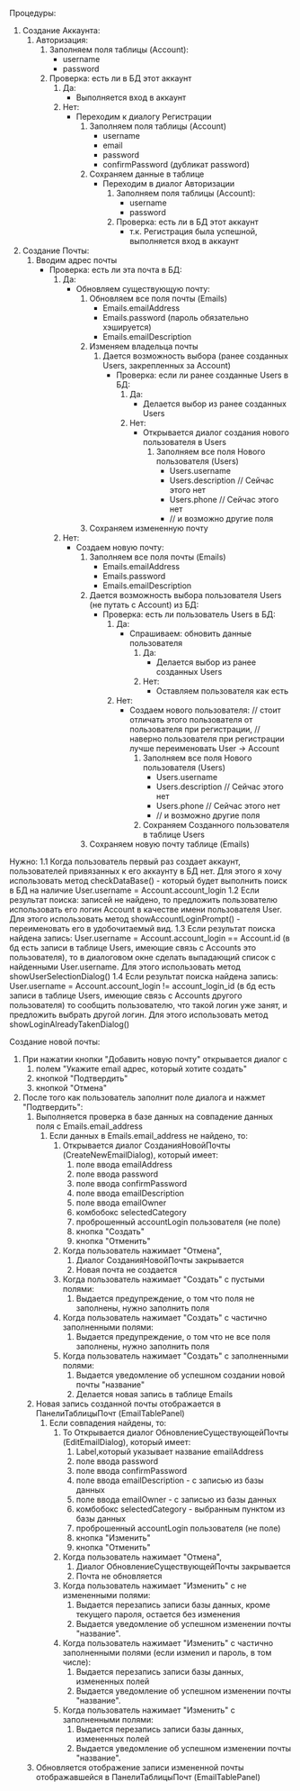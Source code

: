 Процедуры:
1. Создание Аккаунта:
    1. Авторизация:
        1. Заполняем поля таблицы (Account):
            - username
            - password
        2. Проверка: есть ли в БД этот аккаунт
            1. Да:
                - Выполняется вход в аккаунт
            2. Нет:
                - Переходим к диалогу Регистрации
                    1. Заполняем поля таблицы (Account)
                        - username
                        - email
                        - password
                        - confirmPassword (дубликат password)
                    2. Сохраняем данные в таблице
                        - Переходим в диалог Авторизации
                            1. Заполняем поля таблицы (Account):
                                - username
                                - password
                            2. Проверка: есть ли в БД этот аккаунт
                                - т.к. Регистрация была успешной, выполняется вход в аккаунт
2. Создание Почты:
    1. Вводим адрес почты
        - Проверка: есть ли эта почта в БД:
            1. Да:
                - Обновляем существующую почту:
                    1. Обновляем все поля почты (Emails)
                        - Emails.emailAddress
                        - Emails.password (пароль обязательно хэшируется)
                        - Emails.emailDescription
                    2. Изменяем владельца почты
                        1. Дается возможность выбора (ранее созданных Users, закрепленных за Account)
                            - Проверка: если ли ранее созданные Users в БД:
                                1. Да:
                                    - Делается выбор из ранее созданных Users
                                2. Нет:
                                    - Открывается диалог создания нового пользователя в Users
                                        1. Заполняем все поля Нового пользователя (Users)
                                            - Users.username
                                            - Users.description // Сейчас этого нет
                                            - Users.phone       // Сейчас этого нет
                                            - // и возможно другие поля
                    3. Сохраняем измененную почту
            2. Нет:
                - Создаем новую почту:
                    1. Заполняем все поля почты (Emails)
                        - Emails.emailAddress
                        - Emails.password
                        - Emails.emailDescription
                    2. Дается возможность выбора пользователя Users (не путать с Account) из БД:
                        - Проверка: есть ли пользователь Users в БД:
                            1. Да:
                                - Спрашиваем: обновить данные пользователя
                                    1. Да:
                                        - Делается выбор из ранее созданных Users
                                    2. Нет:
                                        - Оставляем пользователя как есть
                            2. Нет:
                                - Создаем нового пользователя:
                                  // стоит отличать этого пользователя от пользователя при регистрации,
                                  // наверно пользователя при регистрации лучше переименовать User -> Account
                                    1. Заполняем все поля Нового пользователя (Users)
                                        - Users.username
                                        - Users.description // Сейчас этого нет
                                        - Users.phone       // Сейчас этого нет
                                        - // и возможно другие поля
                                    2. Сохраняем Созданного пользователя в таблице Users
                    3. Сохраняем новую почту таблице (Emails)

Нужно:
1.1 Когда пользователь первый раз создает аккаунт, пользователей привязанных к его аккаунту в БД нет.
Для этого я хочу использовать метод checkDataBase() - который будет выполнить поиск в БД
на наличие User.username = Account.account_login
1.2 Если результат поиска: записей не найдено, то предложить пользователю использовать его логин Account
в качестве имени пользователя User.
Для этого использовать метод showAccountLoginPrompt() - переименовать его в удобочитаемый вид.
1.3 Если результат поиска найдена запись: User.username = Account.account_login == Account.id
(в бд есть записи в таблице Users, имеющие связь с Accounts это пользователя),
то в диалоговом окне сделать выпадающий список с найденными User.username.
Для этого использовать метод showUserSelectionDialog()
1.4 Если результат поиска найдена запись: User.username = Account.account_login != account_login_id
(в бд есть записи в таблице Users, имеющие связь с Accounts другого пользователя) то сообщить пользователю,
что такой логин уже занят, и предложить выбрать другой логин.
Для этого использовать метод showLoginAlreadyTakenDialog()

Создание новой почты:
1. При нажатии кнопки "Добавить новую почту" открывается диалог с
    1. полем "Укажите email адрес, который хотите создать"
    2. кнопкой "Подтвердить"
    3. кнопкой "Отмена"
2. После того как пользователь заполнит поле диалога и нажмет "Подтвердить":
    1. Выполняется проверка в базе данных на совпадение данных поля с Emails.email_address
        1. Если данных в Emails.email_address не найдено, то:
            1. Открывается диалог СозданияНовойПочты (CreateNewEmailDialog), который имеет:
                1. поле ввода emailAddress
                2. поле ввода password
                3. поле ввода confirmPassword
                4. поле ввода emailDescription
                5. поле ввода emailOwner
                6. комбобокс selectedCategory
                7. проброшенный accountLogin пользователя (не поле)
                8. кнопка "Создать"
                9. кнопка "Отменить"
            2. Когда пользователь нажимает "Отмена",
                1. Диалог СозданияНовойПочты закрывается
                2. Новая почта не создается
            3. Когда пользователь нажимает "Создать" с пустыми полями:
                1. Выдается предупреждение, о том что поля не заполнены, нужно заполнить поля
            4. Когда пользователь нажимает "Создать" с частично заполненными полями:
                1. Выдается предупреждение, о том что не все поля заполнены, нужно заполнить поля
            5. Когда пользователь нажимает "Создать" с заполненными полями:
                1. Выдается уведомление об успешном создании новой почты "название"
                2. Делается новая запись в таблице Emails
    2. Новая запись созданной почты отображается в ПанелиТаблицыПочт (EmailTablePanel)
        1. Если совпадения найдены, то:
            1. То Открывается диалог ОбновлениеСуществующейПочты (EditEmailDialog), который имеет:
                1. Label,который указывает название emailAddress
                2. поле ввода password
                3. поле ввода confirmPassword
                4. поле ввода emailDescription - с записью из базы данных
                5. поле ввода emailOwner - с записью из базы данных
                6. комбобокс selectedCategory - выбранным пунктом из базы данных
                7. проброшенный accountLogin пользователя (не поле)
                8. кнопка "Изменить"
                9. кнопка "Отменить"
            2. Когда пользователь нажимает "Отмена",
                1. Диалог ОбновлениеСуществующейПочты закрывается
                2. Почта не обновляется
            3. Когда пользователь нажимает "Изменить" с не измененными полями:
                1. Выдается перезапись записи базы данных, кроме текущего пароля, остается без изменения
                2. Выдается уведомление об успешном изменении почты "название".
            4. Когда пользователь нажимает "Изменить" с частично заполненными полями (если изменил и пароль, в том числе):
                1. Выдается перезапись записи базы данных, измененных полей
                2. Выдается уведомление об успешном изменении почты "название".
            5. Когда пользователь нажимает "Изменить" с заполненными полями:
                1. Выдается перезапись записи базы данных, измененных полей
                2. Выдается уведомление об успешном изменении почты "название".
    3. Обновляется отображение записи измененной почты отображавшейся в ПанелиТаблицыПочт (EmailTablePanel)